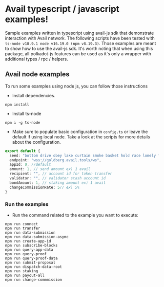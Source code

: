 # Avail typescript / javascript examples!

Sample examples written in typescript using avail-js sdk that demonstrate interaction with Avail network.
The following scripts have been tested with `ts-node v10.9.1 node v16.19.0 (npm v8.19.3)`.
Those examples are meant to show how to use the avail-js sdk. It's worth noting that when using this package, all polkadot-js features can be used as it's only a wrapper with additional types / rpc / helpers.

## Avail node examples

To run some examples using node js, you can follow those instructions

- Install dependencies.

```
npm install
```

- Install ts-node

```
npm i -g ts-node
```

- Make sure to populate basic configuration in `config.ts` or leave the default if using local node. Take a look at the scripts for more details about
  the configuration.

```typescript
export default {
  seed: "bottom drive obey lake curtain smoke basket hold race lonely fit walk", // menimonic 12 phase
  endpoint: "wss://goldberg.avail.tools/ws",
  appId: 0, //default
  amount: 1, // send amount ex) 1 avail
  recipient: "", // account id for token transfer
  validator: "", // validator stash account id
  bondAmount: 1, // staking amount ex) 1 avail
  changeCommissionRate: 5// ex) 5%
}
```

### Run the examples

- Run the command related to the example you want to execute:

```
npm run connect
npm run transfer
npm run data-submission
npm run data-submission-async
npm run create-app-id
npm run subscribe-blocks
npm run query-app-data
npm run query-proof
npm run query-proof-data
npm run submit-proposal
npm run dispatch-data-root
npm run staking
npm run payout-all
npm run change-commmission
```
